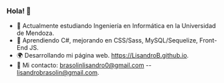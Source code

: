 ### Hola! 👋
- 📝 Actualmente estudiando Ingeniería en Informática en la Universidad de Mendoza.
- 🌱 Aprendiendo C#, mejorando en CSS/Sass, MySQL/Sequelize, Front-End JS.
- 🌍 Desarrollando mi página web. https://LisandroB.github.io.
- 📨 Mi contacto: brasolinlisandro0@gmail.com -- lisandrobrasolin@gmail.com.


<!--
**LisandroB/LisandroB** is a ✨ _special_ ✨ repository because its `README.md` (this file) appears on your GitHub profile.

